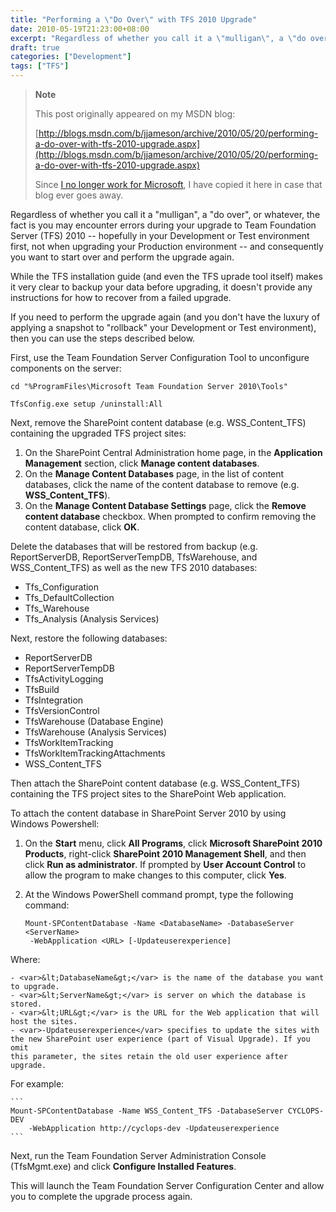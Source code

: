 ```yaml
---
title: "Performing a \"Do Over\" with TFS 2010 Upgrade"
date: 2010-05-19T21:23:00+08:00
excerpt: "Regardless of whether you call it a \"mulligan\", a \"do over\", or whatever, the fact is you may encounter errors during your upgrade to Team Foundation Server (TFS) 2010 -- hopefully in your Development or Test environment first, not when upgrading your..."
draft: true
categories: ["Development"]
tags: ["TFS"]
---
```


> **Note**
>
> This post originally appeared on my MSDN blog:
>
> [http://blogs.msdn.com/b/jjameson/archive/2010/05/20/performing-a-do-over-with-tfs-2010-upgrade.aspx](http://blogs.msdn.com/b/jjameson/archive/2010/05/20/performing-a-do-over-with-tfs-2010-upgrade.aspx)
>
> Since
> [I no longer work for Microsoft](/blog/jjameson/2011/09/02/last-day-with-microsoft), I have copied it here in case that blog
> ever goes away.

Regardless of whether you call it a "mulligan", a "do over", or whatever, the  fact is you may encounter errors during your upgrade to Team Foundation Server (TFS)  2010 -- hopefully in your Development or Test environment first, not when upgrading  your Production environment -- and consequently you want to start over and perform  the upgrade again.

While the TFS installation guide (and even the TFS uprade tool itself) makes  it very clear to backup your data before upgrading, it doesn't provide any instructions  for how to recover from a failed upgrade.

If you need to perform the upgrade again (and you don't have the luxury of applying  a snapshot to "rollback" your Development or Test environment), then you can use  the steps described below.

First, use the Team Foundation Server Configuration Tool to unconfigure components  on the server:

```
cd "%ProgramFiles\Microsoft Team Foundation Server 2010\Tools"
```

```
TfsConfig.exe setup /uninstall:All
```

Next, remove the SharePoint content database (e.g. WSS\_Content\_TFS) containing  the upgraded TFS project sites:

1. On the SharePoint Central Administration home page, in the **Application
   Management** section, click **Manage content databases**.
2. On the **Manage Content Databases** page, in the list of content
   databases, click the name of the content database to remove (e.g. **WSS\_Content\_TFS**).
3. On the **Manage Content Database Settings** page, click the
   **Remove content database** checkbox. When prompted to confirm
   removing the content database, click **OK**.

Delete the databases that will be restored from backup (e.g. ReportServerDB,  ReportServerTempDB, TfsWarehouse, and WSS\_Content\_TFS) as well as the new TFS 2010  databases:

- Tfs\_Configuration
- Tfs\_DefaultCollection
- Tfs\_Warehouse
- Tfs\_Analysis (Analysis Services)

Next, restore the following databases:

- ReportServerDB
- ReportServerTempDB
- TfsActivityLogging
- TfsBuild
- TfsIntegration
- TfsVersionControl
- TfsWarehouse (Database Engine)
- TfsWarehouse (Analysis Services)
- TfsWorkItemTracking
- TfsWorkItemTrackingAttachments
- WSS\_Content\_TFS

Then attach the SharePoint content database (e.g. WSS\_Content\_TFS) containing  the TFS project sites to the SharePoint Web application.

To attach the content database in SharePoint Server 2010 by using Windows Powershell:

1. On the **Start** menu, click **All Programs**,
   click **Microsoft SharePoint 2010 Products**, right-click
   **SharePoint 2010 Management Shell**, and then click **Run
   as administrator**. If prompted by **User Account Control** to allow the program to make changes to this computer, click
   **Yes**.

2. At the Windows PowerShell command prompt, type the following command:
   
   ```
   Mount-SPContentDatabase -Name <DatabaseName> -DatabaseServer <ServerName> 
   	-WebApplication <URL> [-Updateuserexperience]
   ```

Where:

    - <var>&lt;DatabaseName&gt;</var> is the name of the database you want 
    to upgrade.
    - <var>&lt;ServerName&gt;</var> is server on which the database is stored.
    - <var>&lt;URL&gt;</var> is the URL for the Web application that will 
    host the sites.
    - <var>-Updateuserexperience</var> specifies to update the sites with 
    the new SharePoint user experience (part of Visual Upgrade). If you omit 
    this parameter, the sites retain the old user experience after upgrade.

For example:

    ```
    Mount-SPContentDatabase -Name WSS_Content_TFS -DatabaseServer CYCLOPS-DEV 
    	-WebApplication http://cyclops-dev -Updateuserexperience
    ```

Next, run the Team Foundation Server Administration Console (TfsMgmt.exe) and  click **Configure Installed Features**.

This will launch the Team Foundation Server Configuration Center and allow you  to complete the upgrade process again.

